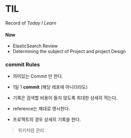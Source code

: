 # TIL
Record of *Today I Learn*

#### Now

* ElasticSearch Review
* Determining the subject of Project and project Design 

### commit Rules

* 의미있는 Commit 만 한다.
* 1일 1 **commit** (해당 레포에 아니더라도)
* 기록은 검색할 비용이 들지 않도록 최대한 상세히 적는다.

* reference는 제대로 명시한다.
* 프로젝트의 경우 상세히 기록을 한다.

> 위키처럼 관리

